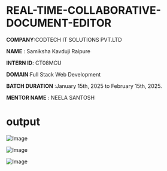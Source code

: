 # REAL-TIME-COLLABORATIVE-DOCUMENT-EDITOR

**COMPANY**:CODTECH IT SOLUTIONS PVT.LTD

**NAME** : Samiksha Kavduji Raipure

**INTERN ID**: CT08MCU

**DOMAIN**:Full Stack Web Development

**BATCH DURATION** :January 15th, 2025 to February 15th, 2025.

**MENTOR NAME** : NEELA SANTOSH

# output


![Image](https://github.com/user-attachments/assets/c3c413a7-fee6-4486-8fa1-549751b16ac6)







![Image](https://github.com/user-attachments/assets/7961ba83-656c-49ef-b585-1b32bcbbded4)






![Image](https://github.com/user-attachments/assets/893a753e-d82e-440b-a9f3-4a7624b4e460)









